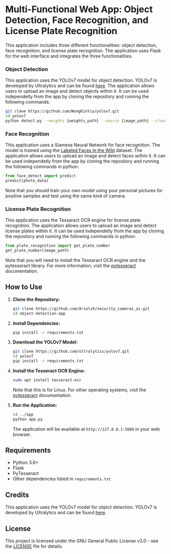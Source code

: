 # Multi-Functional Web App: Object Detection, Face Recognition, and License Plate Recognition

This application includes three different functionalities: object detection, face recognition, and license plate recognition. The application uses Flask for the web interface and integrates the three functionalities.

### Object Detection

This application uses the YOLOv7 model for object detection. YOLOv7 is developed by Ultralytics and can be found [here](https://github.com/WongKinYiu/yolov7). The application allows users to upload an image and detect objects within it. It can be used independetly from the app by cloning the repository and running the following commands:

```bash
git clone https://github.com/WongKinYiu/yolov7.git
cd yolov7
python detect.py --weights {weights_path} --source {image_path} --class 0 2 3 5 7 --project static --name detected_images --exist-ok --conf-thres 0.5 --iou-thres 0.6 --save-txt
```

### Face Recognition

This application uses a Siamese Neural Network for face recognition. The model is trained using the [Labeled Faces in the Wild](http://vis-www.cs.umass.edu/lfw/) dataset. The application allows users to upload an image and detect faces within it. It can be used independetly from the app by cloning the repository and running the following commands in python:

```python
from face_detect import predict
predict(photo_data)
```

Note that you should train your own model using your personal pictures for positive samples and test using the same kind of camera.

### License Plate Recognition

This application uses the Tessaract OCR engine for license plate recognition. The application allows users to upload an image and detect license plates within it. It can be used independetly from the app by cloning the repository and running the following commands in python:

```python
from plate_recognition import get_plate_number
get_plate_number(image_path)
```

Note that you will need to install the Tessaract OCR engine and the pytesseract library. For more information, visit the [pytesseract](https://tesseract-ocr.github.io/tessdoc/Installation.html) documentation.

## How to Use

1. **Clone the Repository:**

    ```bash
    git clone https://github.com/ArielxX/security_cameras_ai.git
    cd object-detection-app
    ```

2. **Install Dependencies:**

    ```bash
    pip install -r requirements.txt
    ```

3. **Download the YOLOv7 Model:**

    ```bash
    git clone https://github.com/ultralytics/yolov7.git
    cd yolov7
    pip install -r requirements.txt
    ```

4. **Install the Tesseract OCR Engine:**

    ```bash
    sudo apt install tesseract-ocr
    ```

    Note that this is for Linux. For other operating systems, visit the [pytesseract](https://tesseract-ocr.github.io/tessdoc/Installation.html) documentation.


5. **Run the Application:**

    ```bash
    cd ../app
    python app.py
    ```

    The application will be available at `http://127.0.0.1:5000` in your web browser.

## Requirements

- Python 3.6+
- Flask
- PyTesseract
- Other dependencies listed in `requirements.txt`

## Credits

This application uses the YOLOv7 model for object detection. YOLOv7 is developed by Ultralytics and can be found [here](https://github.com/ultralytics/yolov7).

## License

This project is licensed under the GNU General Public License v3.0 - see the [LICENSE](LICENSE) file for details.
